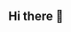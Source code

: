 ## Hi there 👋

<!--
**song0705/song0705** is a ✨ _special_ ✨ repository because its `README.md` (this file) appears on your GitHub profile.

Here are some ideas to get you started:
- I come from XiDian University,a freshmen majoring in computer science.
- 🔭 I’m currently working on 
- 🌱 I’m currently learning ...
- 👯 I’m looking to collaborate on ...
- 🤔 I’m looking for help with ...
- 💬 Ask me about ...
- 📫 How to reach me: ...
- 😄 Pronouns: ...
- ⚡ Fun fact: ...
-->
